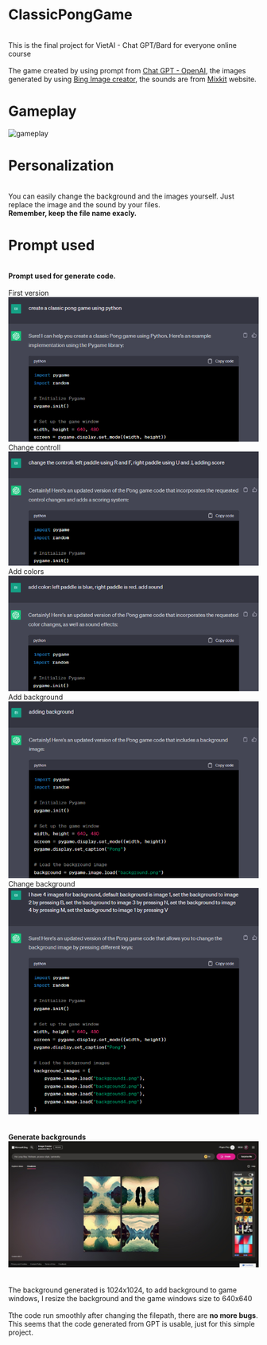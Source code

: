 # ClassicPongGame
 
<br>This is the final project for VietAI - Chat GPT/Bard for everyone online course</br>
<br>The game created by using prompt from [Chat GPT - OpenAI](https://openai.com/chatgpt), the images generated by using [Bing Image creator](https://www.bing.com/images/create?FORM=GENILP), the sounds are from [Mixkit](https://mixkit.co/) website.</br>

# Gameplay
![gameplay](https://github.com/jayllfpt/ClassicPongGame/blob/main/demo.gif)

# Personalization
<br>You can easily change the background and the images yourself. Just replace the image and the sound by your files. </br>
**Remember, keep the file name exacly.** 

# Prompt used
<br> **Prompt used for generate code.**</br>
<br> First version</br>
![first version](https://github.com/jayllfpt/ClassicPongGame/blob/main/Prompt/code%20generate%20(1).png)
<br> Change controll</br>
![change controll](https://github.com/jayllfpt/ClassicPongGame/blob/main/Prompt/code%20generate%20(2).png)
<br> Add colors</br>
![add colors](https://github.com/jayllfpt/ClassicPongGame/blob/main/Prompt/code%20generate%20(3).png)
<br> Add background</br>
![add colors](https://github.com/jayllfpt/ClassicPongGame/blob/main/Prompt/code%20generate%20(4).png)
<br> Change background</br>
![change background](https://github.com/jayllfpt/ClassicPongGame/blob/main/Prompt/code%20generate%20(5).png)
<br></br>
<br> **Generate backgrounds**</br>
![generate background](https://github.com/jayllfpt/ClassicPongGame/blob/main/Prompt/background%20generate%20(1).jpeg)
<br></br>
<br> The background generated is 1024x1024, to add background to game windows, I resize the background and the game windows size to 640x640</br>
<br> Tthe code run smoothly after changing the filepath, there are **no more bugs**. This seems that the code generated from GPT is usable, just for this simple project.</br>
